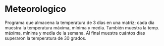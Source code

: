 # Meteorologico
Programa que almacena la temperatura de 3 días en una matriz; cada día muestra la temperatura máxima, mínima y media. También muestra la temp. máxima, mínima y media de la semana. Al final muestra cuántos días superaron la temperatura de 30 grados.
